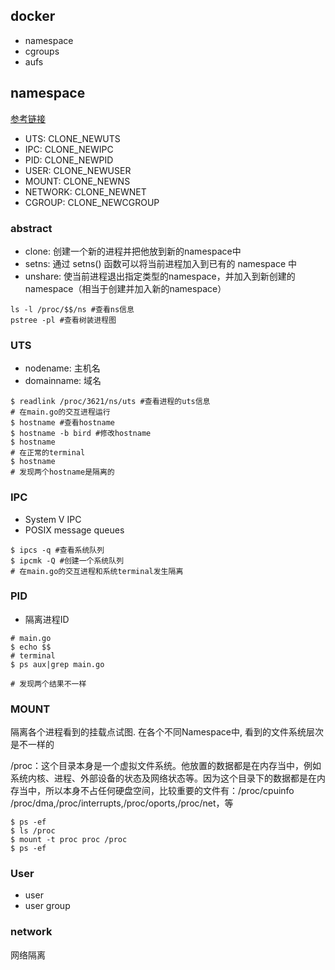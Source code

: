 ## docker
- namespace
- cgroups
- aufs

## namespace
[参考链接](https://www.cnblogs.com/sparkdev/p/9365405.html)
- UTS: CLONE_NEWUTS
- IPC: CLONE_NEWIPC
- PID: CLONE_NEWPID
- USER: CLONE_NEWUSER
- MOUNT: CLONE_NEWNS
- NETWORK: CLONE_NEWNET
- CGROUP: CLONE_NEWCGROUP

### abstract
- clone: 创建一个新的进程并把他放到新的namespace中
- setns: 通过 setns() 函数可以将当前进程加入到已有的 namespace 中
- unshare: 使当前进程退出指定类型的namespace，并加入到新创建的namespace（相当于创建并加入新的namespace）

```
ls -l /proc/$$/ns #查看ns信息
pstree -pl #查看树装进程图
```

### UTS
- nodename: 主机名
- domainname: 域名

```
$ readlink /proc/3621/ns/uts #查看进程的uts信息
# 在main.go的交互进程运行
$ hostname #查看hostname
$ hostname -b bird #修改hostname
$ hostname
# 在正常的terminal
$ hostname
# 发现两个hostname是隔离的
```

### IPC
- System V IPC
- POSIX message queues

```
$ ipcs -q #查看系统队列
$ ipcmk -Q #创建一个系统队列
# 在main.go的交互进程和系统terminal发生隔离
```

### PID
- 隔离进程ID

```
# main.go
$ echo $$
# terminal
$ ps aux|grep main.go

# 发现两个结果不一样
```

### MOUNT
隔离各个进程看到的挂载点试图. 在各个不同Namespace中, 看到的文件系统层次是不一样的

/proc：这个目录本身是一个虚拟文件系统。他放置的数据都是在内存当中，例如系统内核、进程、外部设备的状态及网络状态等。因为这个目录下的数据都是在内存当中，所以本身不占任何硬盘空间，比较重要的文件有：/proc/cpuinfo /proc/dma,/proc/interrupts,/proc/oports,/proc/net，等

````$xslt
$ ps -ef
$ ls /proc
$ mount -t proc proc /proc
$ ps -ef
````

### User
- user
- user group

### network
网络隔离
